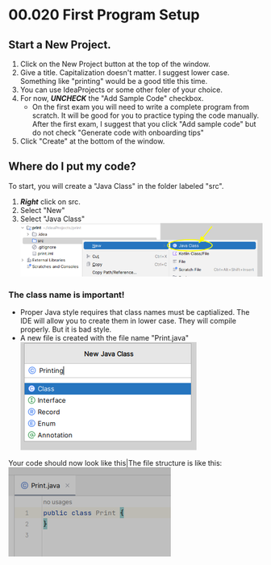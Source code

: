 # 00.020 First Program Setup

## Start a New Project.

1. Click on the New Project button at the top of the window.
1. Give a title.  Capitalization doesn't matter.  I suggest lower case.  Something like "printing" would be a good title this time.  
2. You can use IdeaProjects or some other foler of your choice.
3. For now, ***UNCHECK*** the "Add Sample Code" checkbox.  
   * On the first exam you will need to write a complete program from scratch.  It will be good for you to practice typing the code manually.  After the first exam, I suggest that you click "Add sample code" but do not check "Generate code with onboarding tips"
1. Click "Create" at the bottom of the window.

## Where do I put my code?

To start, you will create a "Java Class" in the folder labeled "src".

1. ***Right*** click on src. 
2. Select "New" 
3. Select "Java Class"  ![src/New/Java Class](images/javaclass.png)

### The class name is important!

* Proper Java style requires that class names must be captialized.  The IDE will allow you to create them in lower case.  They will compile properly.  But it is bad style.
* A new file is created with the file name "Print.java"
![creating the class](!images/../images/PrintingClass.png)

Your code should now look like this|The file structure is like this: ![public class Print](images/theClass.png)


